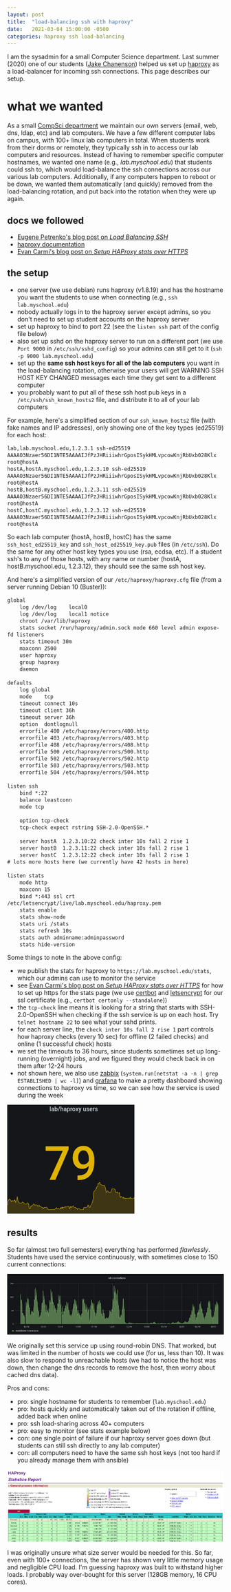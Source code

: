```yaml
---
layout: post
title:  "load-balancing ssh with haproxy"
date:   2021-03-04 15:00:00 -0500
categories: haproxy ssh load-balancing
---
```

I am the sysadmin for a small Computer Science department. Last summer (2020)
one of our students ([Jake Chanenson][jake]) helped us set up [haproxy][haproxy]
as a load-balancer for incoming ssh connections. This page describes our setup.

# what we wanted

As a small [CompSci department](https://www.cs.swarthmore.edu) we 
maintain our own servers (email, web, dns,
ldap, etc) and lab computers. We have a few different computer labs on campus,
with 100+ linux lab computers in total. When students work from their dorms or
remotely, they typically ssh in to access our lab computers and resources.
Instead of having to remember specific computer hostnames, we wanted one name
(e.g., *lab.myschool.edu*) that students could ssh to, which would load-balance
the ssh connections across our various lab computers. Additionally, if any
computers happen to reboot or be down, we wanted them automatically (and
quickly) removed from the load-balancing rotation, and put back into the
rotation when they were up again.

## docs we followed

- [Eugene Petrenko's blog post on *Load Balancing SSH*][petrenko] 
- [haproxy documentation][haproxy] 
- [Evan Carmi's blog post on *Setup HAProxy stats over HTTPS*][carmi] 

## the setup

- one server (we use debian) runs haproxy (v1.8.19) and has the hostname you want 
    the students to use 
    when connecting (e.g., `ssh lab.myschool.edu`)
- nobody actually logs in to the haproxy server except admins, so you don't 
    need to set up student accounts on the haproxy server
- set up haproxy to bind to port 22 (see the `listen ssh` part of the config file below)
- also set up sshd on the haproxy server to run on a different port (we
    use `Port 9000` in `/etc/ssh/sshd_config`) so your admins can still
    get to it (`ssh -p 9000 lab.myschool.edu`)
- set up the **same ssh host keys for all of the lab computers** you want
    in the load-balancing rotation, otherwise your users will get WARNING
    SSH HOST KEY CHANGED messages each time they get sent to a different computer
- you probably want to put all of these ssh host pub keys in a `/etc/ssh/ssh_known_hosts2` file,
    and distribute it to all of your lab computers

For example, here's a simplified section of our `ssh_known_hosts2` file
(with fake names and IP addresses), only showing one of the key types (ed25519)
for each host:

```
lab,lab.myschool.edu,1.2.3.1 ssh-ed25519 AAAAO3Nzaer56DI1NTE5AAAAIJfPzJHRiiiwhrGposISykHMLvpcowKnjRbUxb028Klx root@hostA
hostA,hostA.myschool.edu,1.2.3.10 ssh-ed25519 AAAAO3Nzaer56DI1NTE5AAAAIJfPzJHRiiiwhrGposISykHMLvpcowKnjRbUxb028Klx root@hostA
hostB,hostB.myschool.edu,1.2.3.11 ssh-ed25519 AAAAO3Nzaer56DI1NTE5AAAAIJfPzJHRiiiwhrGposISykHMLvpcowKnjRbUxb028Klx root@hostA
hostC,hostC.myschool.edu,1.2.3.12 ssh-ed25519 AAAAO3Nzaer56DI1NTE5AAAAIJfPzJHRiiiwhrGposISykHMLvpcowKnjRbUxb028Klx root@hostA
```

So each lab computer (hostA, hostB, hostC) has the same `ssh_host_ed25519_key`
and `ssh_host_ed25519_key.pub` files (in `/etc/ssh`). Do the same for any other
host key types you use (rsa, ecdsa, etc). If a student ssh's to any of those
hosts, with any name or number (hostA, hostB.myschool.edu, 1.2.3.12), they should
see the same ssh host key.

And here's a simplified version of our `/etc/haproxy/haproxy.cfg` file
(from a server running Debian 10 (Buster)):

```
global
	log /dev/log	local0
	log /dev/log	local1 notice
	chroot /var/lib/haproxy
	stats socket /run/haproxy/admin.sock mode 660 level admin expose-fd listeners
	stats timeout 30m
	maxconn 2500
	user haproxy
	group haproxy
	daemon

defaults
	log	global
	mode	tcp
	timeout connect 10s
	timeout client 36h
	timeout server 36h
	option	dontlognull
	errorfile 400 /etc/haproxy/errors/400.http
	errorfile 403 /etc/haproxy/errors/403.http
	errorfile 408 /etc/haproxy/errors/408.http
	errorfile 500 /etc/haproxy/errors/500.http
	errorfile 502 /etc/haproxy/errors/502.http
	errorfile 503 /etc/haproxy/errors/503.http
	errorfile 504 /etc/haproxy/errors/504.http

listen ssh 
	bind *:22
	balance leastconn
	mode tcp
        
	option tcp-check	
	tcp-check expect rstring SSH-2.0-OpenSSH.*
		
	server hostA  1.2.3.10:22 check inter 10s fall 2 rise 1
	server hostB  1.2.3.11:22 check inter 10s fall 2 rise 1
	server hostC  1.2.3.12:22 check inter 10s fall 2 rise 1
# lots more hosts here (we currently have 42 hosts in here)

listen stats
	mode http
	maxconn 15
	bind *:443 ssl crt /etc/letsencrypt/live/lab.myschool.edu/haproxy.pem
	stats enable
	stats show-node
	stats uri /stats
	stats refresh 10s
	stats auth adminname:adminpassword
	stats hide-version
```

Some things to note in the above config:

* we publish the stats for haproxy to `https://lab.myschool.edu/stats`, which
    our admins can use to monitor the service
* see [Evan Carmi's blog post on *Setup HAProxy stats over HTTPS*][carmi] 
    for how to set up https for the stats page (we use 
    [certbot](https://certbot.eff.org/) and [letsencrypt](https://letsencrypt.org/)
    for our ssl certificate (e.g., `certbot certonly --standalone`))
* the `tcp-check` line means it is looking for a string that starts with SSH-2.0-OpenSSH
    when checking if the ssh service is up on each host. Try `telnet hostname 22` to 
    see what your sshd prints.
* for each server line, the `check inter 10s fall 2 rise 1` part controls how haproxy
    checks (every 10 sec) for offline (2 failed checks) and online (1 successful check) hosts
* we set the timeouts to 36 hours, since students sometimes set up long-running (overnight)
    jobs, and we figured they would check back in on them after 12-24 hours
* not shown here, we also use 
    [zabbix](https://www.zabbix.com/) (`system.run[netstat -a -n | grep ESTABLISHED | wc -l]`) and 
    [grafana](https://grafana.com/) to make a pretty dashboard
    showing connections to haproxy vs time, so we can see how the service is
    used during the week

![grafana image](/assets/images/haproxy.png "grafana panel showing number of users")

## results

So far (almost two full semesters) everything has performed *flawlessly*. 
Students have used the service continuously, with sometimes close to 
150 current connections:

![haproxy connections for 2 semesters](/assets/images/hapconnections.png)

We originally set this service up using round-robin DNS. That worked, but was limited in
the number of hosts we could use (for us, less than 10). It was also slow to respond
to unreachable hosts (we had to notice the host was down, then change the dns records
to remove the host, then worry about cached dns data).

Pros and cons:

- pro: single hostname for students to remember (`lab.myschool.edu`)
- pro: hosts quickly and automatically taken out of the rotation if offline, added back when online
- pro: ssh load-sharing across 40+ computers 
- pro: easy to monitor (see stats example below)
- con: one single point of failure if our haproxy server goes down (but students can still ssh directly to any lab computer)
- con: all computers need to have the same ssh host keys (not too hard if you already manage them with ansible)

![haproxy stats example](/assets/images/hapstats.png)

I was originally unsure what size server would be needed for this. So far, even with 100+ connections,
the server has shown very little memory usage and negligible CPU load. I'm guessing haproxy was
built to withstand higher loads. I probably way over-bought for this server (128GB memory, 16 CPU cores).


[haproxy]: https://cbonte.github.io/haproxy-dconv/2.2/intro.html#1
[jake]: https://jakec007.github.io/
[petrenko]: https://jonnyzzz.com/blog/2017/05/24/ssh-haproxy/
[carmi]: https://evancarmi.com/writing/setup-haproxy-stats-over-https/

